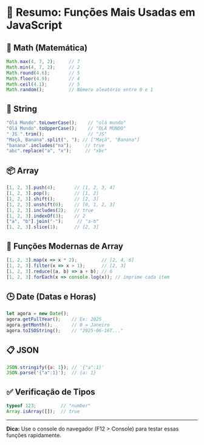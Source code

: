 # 📘 Resumo: Funções Mais Usadas em JavaScript

## 🔢 Math (Matemática)

```js
Math.max(4, 7, 2);     // 7
Math.min(4, 7, 2);     // 2
Math.round(4.6);       // 5
Math.floor(4.9);       // 4
Math.ceil(4.1);        // 5
Math.random();         // Número aleatório entre 0 e 1
```

## 🧵 String

```js
"Olá Mundo".toLowerCase();    // "olá mundo"
"Olá Mundo".toUpperCase();    // "OLÁ MUNDO"
" JS ".trim();                // "JS"
"Maçã, Banana".split(", "); // ["Maçã", "Banana"]
"banana".includes("na");     // true
"abc".replace("a", "x");     // "xbc"
```

## 📦 Array

```js
[1, 2, 3].push(4);       // [1, 2, 3, 4]
[1, 2, 3].pop();         // [1, 2]
[1, 2, 3].shift();       // [2, 3]
[1, 2, 3].unshift(0);    // [0, 1, 2, 3]
[1, 2, 3].includes(2);   // true
[1, 2, 3].indexOf(3);    // 2
["a", "b"].join("-");     // "a-b"
[1, 2, 3].slice(1);      // [2, 3]
```

## 🔁 Funções Modernas de Array

```js
[1, 2, 3].map(x => x * 2);         // [2, 4, 6]
[1, 2, 3].filter(x => x > 1);      // [2, 3]
[1, 2, 3].reduce((a, b) => a + b); // 6
[1, 2, 3].forEach(x => console.log(x)); // imprime cada item
```

## 🕒 Date (Datas e Horas)

```js
let agora = new Date();
agora.getFullYear();    // Ex: 2025
agora.getMonth();       // 0 = Janeiro
agora.toISOString();    // "2025-06-16T..."
```

## 📋 JSON

```js
JSON.stringify({a: 1}); // '{"a":1}'
JSON.parse('{"a":1}');  // {a: 1}
```

## ✅ Verificação de Tipos

```js
typeof 123;         // "number"
Array.isArray([]);  // true
```

---

**Dica:** Use o console do navegador (F12 > Console) para testar essas funções rapidamente.

